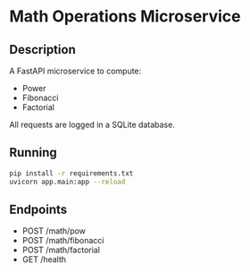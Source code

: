 
# Math Operations Microservice

## Description

A FastAPI microservice to compute:
- Power
- Fibonacci
- Factorial

All requests are logged in a SQLite database.

## Running

```bash
pip install -r requirements.txt
uvicorn app.main:app --reload
```

## Endpoints

- POST /math/pow
- POST /math/fibonacci
- POST /math/factorial
- GET /health
